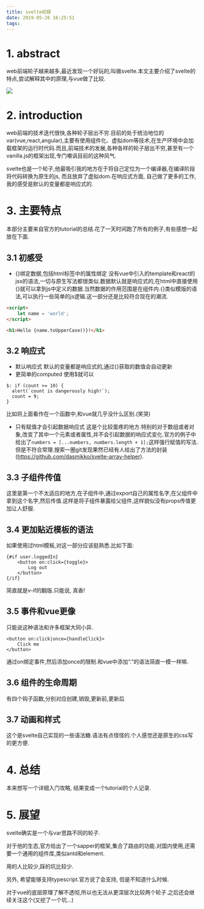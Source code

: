 ```yaml
---
title: svelte初探
date: 2019-05-26 16:25:51
tags:
---
```


# 1. abstract
web前端轮子越来越多,最近发现一个好玩的,叫做svelte.本文主要介绍了svelte的特点,尝试解释其中的原理,与vue做了比较.
<!-- more -->
![](svelte-title.png)
# 2. introduction
web前端的技术迭代很快,各种轮子层出不穷.目前的处于统治地位的var(vue,react,angular),主要有使用组件化、虚拟dom等技术,在生产环境中会加载框架的运行时代码.而且,前端技术的发展,各种各样的轮子层出不穷,甚至有一个vanilla.js的框架出现,专门嘲讽目前的这种风气.

svelte也是一个轮子,他最吸引我的地方在于将自己定位为一个编译器,在编译阶段将代码转换为原生的js, 而且放弃了虚拟dom.在响应式方面, 自己做了更多的工作,我的感受是默认的变量都是响应式的.

# 3. 主要特点
本部分主要来自官方的tutorial的总结.花了一天时间跑了所有的例子,有些感想一起放在下面.

## 3.1 初感受
* {}绑定数据,包括html标签中的属性绑定 
没有vue中引入的template和react的jsx的语法,一切与原生写法都很类似.数据默认就是响应式的,在html中直接使用{}就可以拿到js中定义的数据.当然数据的作用范围是在组件内.{}类似模版的语法,可以执行一些简单的js逻辑.这一部分还是比较符合现在的潮流.

```html
<script>
	let name = 'world';
</script>

<h1>Hello {name.toUpperCase()}!</h1>
```

## 3.2 响应式
* 默认响应式
默认的变量都是响应式的,通过{}获取的数值会自动更新
* 更简单的computed
使用$就可以
```
$: if (count >= 10) {
  alert(`count is dangerously high!`);
  count = 9;
}
```
比如将上面看作在一个函数中,和vue就几乎没什么区别.(笑哭)
* 只有赋值才会引起数据响应式
这是个比较蛋疼的地方.特别的对于数组或者对象,改变了其中一个元素或者属性,并不会引起数据的响应式变化.官方的例子中给出了`numbers = [...numbers, numbers.length + 1];`这样强行赋值的写法.但是不符合常理.搜索一圈git发现果然已经有人给出了方法的封装(https://github.com/dasmikko/svelte-array-helper).

## 3.3 子组件传值
这里是第一个不太适应的地方,在子组件中,通过export自己的属性名字,在父组件中拿到这个名字,然后传值.这样是将子组件暴露给父组件,这样貌似没有props传值更加让人舒服.

## 3.4 更加贴近模板的语法
如果使用过html模板,对这一部分应该挺熟悉.比如下面:
```
{#if user.loggedIn}
	<button on:click={toggle}>
		Log out
	</button>
{/if}
```
简直就是v-if的翻版.只能说, 真香!

## 3.5 事件和vue更像
只能说这种语法和许多框架大同小异.
```
<button on:click|once={handleClick}>
	Click me
</button>
```
通过on绑定事件,然后添加once的限制.和vue中添加“.”的语法简直一模一样嘛.

## 3.6 组件的生命周期
有四个钩子函数,分别对应创建,销毁,更新前,更新后

## 3.7 动画和样式
这个是svelte自己实现的一些语法糖.语法有点怪怪的.个人感觉还是原生的css写的更方便.

# 4. 总结
本来想写一个详细入门攻略, 结果变成一个tutorial的个人记录.

# 5. 展望
svelte确实是一个与var思路不同的轮子.

对于他的生态,官方给出了一个sapper的框架,集合了路由的功能.对国内使用,还需要一个通用的组件库,类似antd和element.

用的人比较少,踩的坑比较少.

另外, 希望能够支持typescript.官方说了会支持, 但是不知道什么时候.

对于vue的底层原理了解不透彻,所以也无法从更深层次比较两个轮子.之后还会继续关注这个(又挖了一个坑...)

